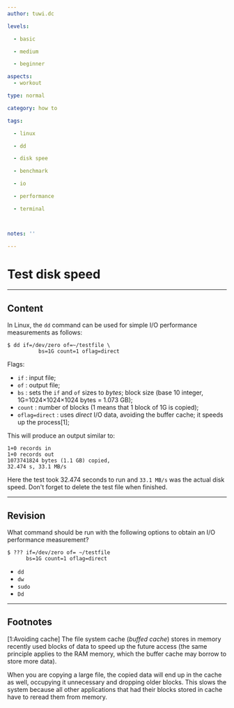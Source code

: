 ```yaml
---
author: tuwi.dc

levels:

  - basic

  - medium

  - beginner

aspects:
  - workout

type: normal

category: how to

tags:

  - linux

  - dd

  - disk spee

  - benchmark

  - io

  - performance

  - terminal



notes: ''

---
```


# Test disk speed

---
## Content

In Linux, the `dd` command can be used for simple I/O performance measurements as follows: 

```
$ dd if=/dev/zero of=~/testfile \
          bs=1G count=1 oflag=direct
```
Flags:
- `if` : input file;
- `of` : output file;
- `bs` : sets the `if` and `of` sizes to *bytes*; block size (base 10 integer, 1G=1024×1024×1024 bytes = 1.073 GB);
- `count` : number of blocks (1 means that 1 block of 1G is copied);
- `oflag=direct` : uses *direct* I/O data, avoiding the buffer cache; it speeds up the process[1];

This will produce an output similar to:
```
1+0 records in
1+0 records out
1073741824 bytes (1.1 GB) copied,
32.474 s, 33.1 MB/s
```
Here the test took 32.474 seconds to run and `33.1 MB/s` was the actual disk speed.
Don't forget to delete the test file when finished.

---
## Revision

What command should be run with the following options to obtain an I/O performance measurement?
```
$ ??? if=/dev/zero of= ~/testfile
      bs=1G count=1 oflag=direct
```

* `dd`
* `dw`
* `sudo`
* `Dd`

---
## Footnotes
[1:Avoiding cache]
The file system cache (*buffed cache*) stores in memory recently used blocks of data to speed up the future access (the same principle applies to the RAM memory, which the buffer cache may borrow to store more data).

When you are copying a large file, the copied data will end up in the cache as well, occupying it unnecessary and dropping older blocks. This slows the system because all other applications that had their blocks stored in cache have to reread them from memory.
 

